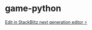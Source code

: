 # game-python

[Edit in StackBlitz next generation editor ⚡️](https://stackblitz.com/~/github.com/in100tiva/game-python)